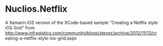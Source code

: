 Nuclios.Netflix
===============
A Xamarin.iOS version of the XCode-based sample "Creating a Netflix
style iOS Grid" from
http://www.infragistics.com/community/blogs/stevez/archive/2012/11/13/cr
eating-a-netflix-style-ios-grid.aspx

